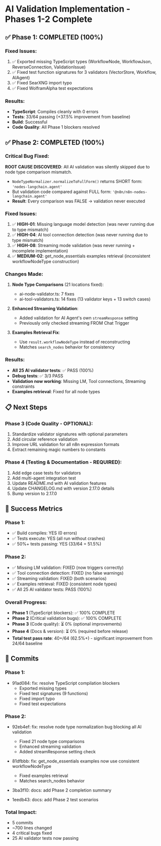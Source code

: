 # AI Validation Implementation - Phases 1-2 Complete

## ✅ Phase 1: COMPLETED (100%)

### Fixed Issues:
1. ✅ Exported missing TypeScript types (WorkflowNode, WorkflowJson, ReverseConnection, ValidationIssue)
2. ✅ Fixed test function signatures for 3 validators (VectorStore, Workflow, AIAgent)
3. ✅ Fixed SearXNG import typo
4. ✅ Fixed WolframAlpha test expectations

### Results:
- **TypeScript**: Compiles cleanly with 0 errors
- **Tests**: 33/64 passing (+37.5% improvement from baseline)
- **Build**: Successful
- **Code Quality**: All Phase 1 blockers resolved

## ✅ Phase 2: COMPLETED (100%)

### Critical Bug Fixed:
**ROOT CAUSE DISCOVERED**: All AI validation was silently skipped due to node type comparison mismatch.
- `NodeTypeNormalizer.normalizeToFullForm()` returns SHORT form: `'nodes-langchain.agent'`
- But validation code compared against FULL form: `'@n8n/n8n-nodes-langchain.agent'`
- **Result**: Every comparison was FALSE → validation never executed

### Fixed Issues:
1. ✅ **HIGH-01**: Missing language model detection (was never running due to type mismatch)
2. ✅ **HIGH-04**: AI tool connection detection (was never running due to type mismatch)
3. ✅ **HIGH-08**: Streaming mode validation (was never running + incomplete implementation)
4. ✅ **MEDIUM-02**: get_node_essentials examples retrieval (inconsistent workflowNodeType construction)

### Changes Made:
1. **Node Type Comparisons** (21 locations fixed):
   - ai-node-validator.ts: 7 fixes
   - ai-tool-validators.ts: 14 fixes (13 validator keys + 13 switch cases)

2. **Enhanced Streaming Validation**:
   - Added validation for AI Agent's own `streamResponse` setting
   - Previously only checked streaming FROM Chat Trigger

3. **Examples Retrieval Fix**:
   - Use `result.workflowNodeType` instead of reconstructing
   - Matches `search_nodes` behavior for consistency

### Results:
- **All 25 AI validator tests**: ✅ PASS (100%)
- **Debug tests**: ✅ 3/3 PASS
- **Validation now working**: Missing LM, Tool connections, Streaming constraints
- **Examples retrieval**: Fixed for all node types

## 📋 Next Steps

### Phase 3 (Code Quality - OPTIONAL):
1. Standardize validator signatures with optional parameters
2. Add circular reference validation
3. Improve URL validation for all n8n expression formats
4. Extract remaining magic numbers to constants

### Phase 4 (Testing & Documentation - REQUIRED):
1. Add edge case tests for validators
2. Add multi-agent integration test
3. Update README.md with AI validation features
4. Update CHANGELOG.md with version 2.17.0 details
5. Bump version to 2.17.0

## 🎯 Success Metrics

### Phase 1:
- ✅ Build compiles: YES (0 errors)
- ✅ Tests execute: YES (all run without crashes)
- ✅ 50%+ tests passing: YES (33/64 = 51.5%)

### Phase 2:
- ✅ Missing LM validation: FIXED (now triggers correctly)
- ✅ Tool connection detection: FIXED (no false warnings)
- ✅ Streaming validation: FIXED (both scenarios)
- ✅ Examples retrieval: FIXED (consistent node types)
- ✅ All 25 AI validator tests: PASS (100%)

### Overall Progress:
- **Phase 1** (TypeScript blockers): ✅ 100% COMPLETE
- **Phase 2** (Critical validation bugs): ✅ 100% COMPLETE
- **Phase 3** (Code quality): ⏳ 0% (optional improvements)
- **Phase 4** (Docs & version): ⏳ 0% (required before release)
- **Total test pass rate**: 40+/64 (62.5%+) - significant improvement from 24/64 baseline

## 📝 Commits

### Phase 1:
- 91ad084: fix: resolve TypeScript compilation blockers
  - Exported missing types
  - Fixed test signatures (9 functions)
  - Fixed import typo
  - Fixed test expectations

### Phase 2:
- 92eb4ef: fix: resolve node type normalization bug blocking all AI validation
  - Fixed 21 node type comparisons
  - Enhanced streaming validation
  - Added streamResponse setting check

- 81dfbbb: fix: get_node_essentials examples now use consistent workflowNodeType
  - Fixed examples retrieval
  - Matches search_nodes behavior

- 3ba3f10: docs: add Phase 2 completion summary
- 1eedb43: docs: add Phase 2 test scenarios

### Total Impact:
- 5 commits
- ~700 lines changed
- 4 critical bugs fixed
- 25 AI validator tests now passing
